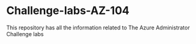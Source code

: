 # Challenge-labs-AZ-104
This repository has all the information related to The Azure Administrator Challenge labs
